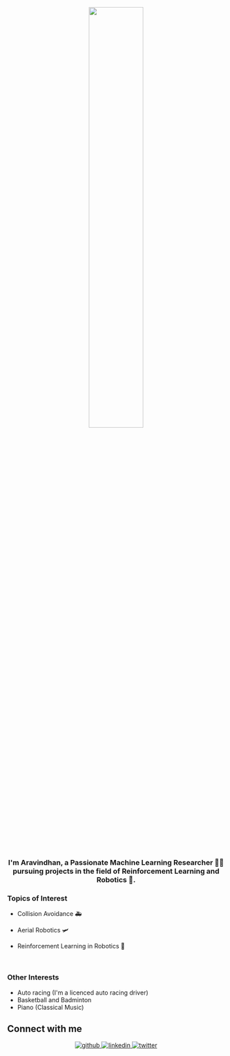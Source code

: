 <div align="center">
<img src="https://rishavanand.github.io/static/images/greetings.gif" align="center" style="width: 50%" />
</div>  
  

### <div align="center">I'm Aravindhan, a Passionate Machine Learning Researcher 👨‍💻 pursuing projects in the field of Reinforcement Learning and Robotics 🤖. </div>  
  



### Topics of Interest  
- Collision Avoidance 🚑  
  

- Aerial Robotics 🛩️  
  

- Reinforcement Learning in Robotics 🤖  
  

<br/>  

### Other Interests 
- Auto racing (I'm a licenced auto racing driver)
- Basketball and Badminton
- Piano (Classical Music)



## Connect with me  
<div align="center">
<a href="https://github.com/Aravindh-11" target="_blank">
<img src=https://img.shields.io/badge/github-%2324292e.svg?&style=for-the-badge&logo=github&logoColor=white alt=github style="margin-bottom: 5px;" />
</a>
<a href="https://www.linkedin.com/in/aravindhan-t-324b12190/" target="_blank">
<img src=https://img.shields.io/badge/linkedin-%231E77B5.svg?&style=for-the-badge&logo=linkedin&logoColor=white alt=linkedin style="margin-bottom: 5px;" />
</a>
<a href="https://twitter.com/aravind23686126" target="_blank">
<img src=https://img.shields.io/badge/twitter-%2300acee.svg?&style=for-the-badge&logo=twitter&logoColor=white alt=twitter style="margin-bottom: 5px;" />
</a>  
</div>  
  

<br/>  
